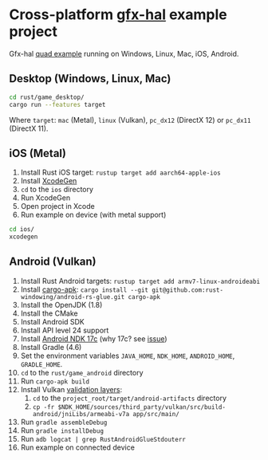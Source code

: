 # Cross-platform [gfx-hal](https://github.com/gfx-rs/gfx) example project

Gfx-hal [quad example](https://github.com/gfx-rs/gfx/tree/master/examples/quad) running on Windows, Linux, Mac, iOS, Android.

## Desktop (Windows, Linux, Mac)

```bash
cd rust/game_desktop/
cargo run --features target
```

Where `target`: `mac` (Metal), `linux` (Vulkan), `pc_dx12` (DirectX 12) or `pc_dx11` (DirectX 11).

## iOS (Metal)

1. Install Rust iOS target: `rustup target add aarch64-apple-ios`
1. Install [XcodeGen](https://github.com/yonaskolb/XcodeGen)
1. `cd` to the `ios` directory
1. Run XcodeGen
1. Open project in Xcode
1. Run example on device (with metal support)

```bash
cd ios/
xcodegen
```

## Android (Vulkan)

1. Install Rust Android targets: `rustup target add armv7-linux-androideabi`
1. Install [cargo-apk](https://github.com/rust-windowing/android-rs-glue): `cargo install --git git@github.com:rust-windowing/android-rs-glue.git cargo-apk`
1. Install the OpenJDK (1.8)
1. Install the CMake
1. Install Android SDK
1. Install API level 24 support
1. Install [Android NDK 17c](https://developer.android.com/ndk/downloads/older_releases.html#ndk-17c-downloads) (why 17c? see [issue](https://github.com/rust-windowing/android-rs-glue/issues/208))
1. Install Gradle (4.6)
1. Set the environment variables `JAVA_HOME`, `NDK_HOME`, `ANDROID_HOME`, `GRADLE_HOME`.
1. `cd` to the `rust/game_android` directory
1. Run `cargo-apk build`
1. Install Vulkan [validation layers](https://developer.android.com/ndk/guides/graphics/validation-layer):
    1. `cd` to the `project_root/target/android-artifacts` directory
    1. `cp -fr $NDK_HOME/sources/third_party/vulkan/src/build-android/jniLibs/armeabi-v7a app/src/main/`
1. Run `gradle assembleDebug`
1. Run `gradle installDebug`
1. Run `adb logcat | grep RustAndroidGlueStdouterr`
1. Run example on connected device